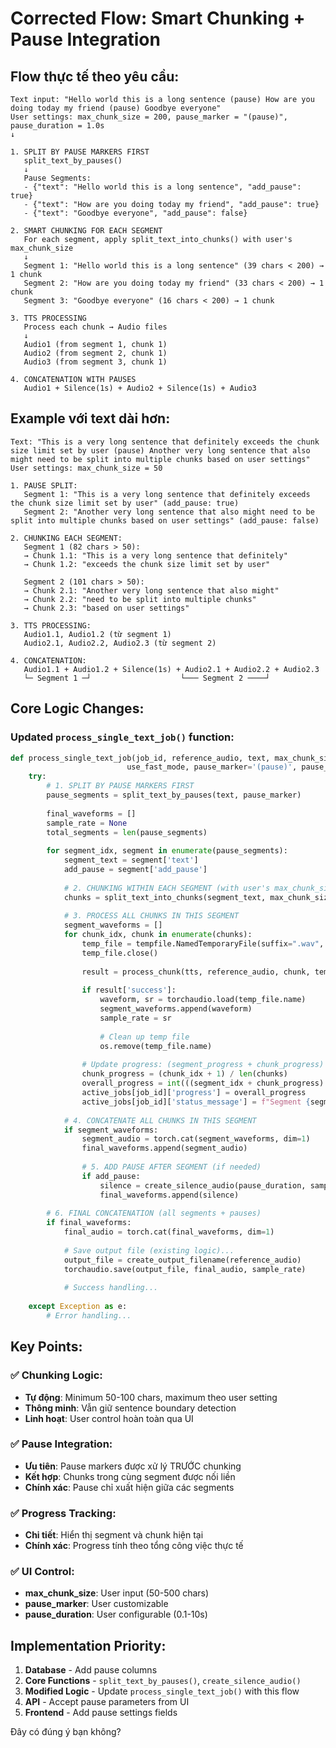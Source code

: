# Corrected Flow: Smart Chunking + Pause Integration

## Flow thực tế theo yêu cầu:

```
Text input: "Hello world this is a long sentence (pause) How are you doing today my friend (pause) Goodbye everyone"
User settings: max_chunk_size = 200, pause_marker = "(pause)", pause_duration = 1.0s
↓

1. SPLIT BY PAUSE MARKERS FIRST
   split_text_by_pauses()
   ↓
   Pause Segments: 
   - {"text": "Hello world this is a long sentence", "add_pause": true}
   - {"text": "How are you doing today my friend", "add_pause": true}  
   - {"text": "Goodbye everyone", "add_pause": false}

2. SMART CHUNKING FOR EACH SEGMENT
   For each segment, apply split_text_into_chunks() with user's max_chunk_size
   ↓
   Segment 1: "Hello world this is a long sentence" (39 chars < 200) → 1 chunk
   Segment 2: "How are you doing today my friend" (33 chars < 200) → 1 chunk
   Segment 3: "Goodbye everyone" (16 chars < 200) → 1 chunk

3. TTS PROCESSING
   Process each chunk → Audio files
   ↓
   Audio1 (from segment 1, chunk 1)
   Audio2 (from segment 2, chunk 1)  
   Audio3 (from segment 3, chunk 1)

4. CONCATENATION WITH PAUSES
   Audio1 + Silence(1s) + Audio2 + Silence(1s) + Audio3
```

## Example với text dài hơn:

```
Text: "This is a very long sentence that definitely exceeds the chunk size limit set by user (pause) Another very long sentence that also might need to be split into multiple chunks based on user settings"
User settings: max_chunk_size = 50

1. PAUSE SPLIT:
   Segment 1: "This is a very long sentence that definitely exceeds the chunk size limit set by user" (add_pause: true)
   Segment 2: "Another very long sentence that also might need to be split into multiple chunks based on user settings" (add_pause: false)

2. CHUNKING EACH SEGMENT:
   Segment 1 (82 chars > 50): 
   → Chunk 1.1: "This is a very long sentence that definitely"
   → Chunk 1.2: "exceeds the chunk size limit set by user"
   
   Segment 2 (101 chars > 50):
   → Chunk 2.1: "Another very long sentence that also might"  
   → Chunk 2.2: "need to be split into multiple chunks"
   → Chunk 2.3: "based on user settings"

3. TTS PROCESSING:
   Audio1.1, Audio1.2 (từ segment 1)
   Audio2.1, Audio2.2, Audio2.3 (từ segment 2)

4. CONCATENATION:
   Audio1.1 + Audio1.2 + Silence(1s) + Audio2.1 + Audio2.2 + Audio2.3
   └─ Segment 1 ─┘                    └─── Segment 2 ────┘
```

## Core Logic Changes:

### Updated `process_single_text_job()` function:

```python
def process_single_text_job(job_id, reference_audio, text, max_chunk_size, 
                          use_fast_mode, pause_marker='(pause)', pause_duration=1.0):
    try:
        # 1. SPLIT BY PAUSE MARKERS FIRST
        pause_segments = split_text_by_pauses(text, pause_marker)
        
        final_waveforms = []
        sample_rate = None
        total_segments = len(pause_segments)
        
        for segment_idx, segment in enumerate(pause_segments):
            segment_text = segment['text']
            add_pause = segment['add_pause']
            
            # 2. CHUNKING WITHIN EACH SEGMENT (with user's max_chunk_size)
            chunks = split_text_into_chunks(segment_text, max_chunk_size)
            
            # 3. PROCESS ALL CHUNKS IN THIS SEGMENT
            segment_waveforms = []
            for chunk_idx, chunk in enumerate(chunks):
                temp_file = tempfile.NamedTemporaryFile(suffix=".wav", delete=False)
                temp_file.close()
                
                result = process_chunk(tts, reference_audio, chunk, temp_file.name, use_fast_mode == 'fast')
                
                if result['success']:
                    waveform, sr = torchaudio.load(temp_file.name)
                    segment_waveforms.append(waveform)
                    sample_rate = sr
                    
                    # Clean up temp file
                    os.remove(temp_file.name)
                
                # Update progress: (segment_progress + chunk_progress) / total_segments
                chunk_progress = (chunk_idx + 1) / len(chunks) 
                overall_progress = int(((segment_idx + chunk_progress) / total_segments) * 100)
                active_jobs[job_id]['progress'] = overall_progress
                active_jobs[job_id]['status_message'] = f"Segment {segment_idx+1}/{total_segments}, Chunk {chunk_idx+1}/{len(chunks)}"
            
            # 4. CONCATENATE ALL CHUNKS IN THIS SEGMENT
            if segment_waveforms:
                segment_audio = torch.cat(segment_waveforms, dim=1)
                final_waveforms.append(segment_audio)
                
                # 5. ADD PAUSE AFTER SEGMENT (if needed)
                if add_pause:
                    silence = create_silence_audio(pause_duration, sample_rate)
                    final_waveforms.append(silence)
        
        # 6. FINAL CONCATENATION (all segments + pauses)
        if final_waveforms:
            final_audio = torch.cat(final_waveforms, dim=1)
            
            # Save output file (existing logic)...
            output_file = create_output_filename(reference_audio)
            torchaudio.save(output_file, final_audio, sample_rate)
            
            # Success handling...
            
    except Exception as e:
        # Error handling...
```

## Key Points:

### ✅ Chunking Logic:
- **Tự động**: Minimum 50-100 chars, maximum theo user setting
- **Thông minh**: Vẫn giữ sentence boundary detection
- **Linh hoạt**: User control hoàn toàn qua UI

### ✅ Pause Integration: 
- **Ưu tiên**: Pause markers được xử lý TRƯỚC chunking
- **Kết hợp**: Chunks trong cùng segment được nối liền
- **Chính xác**: Pause chỉ xuất hiện giữa các segments

### ✅ Progress Tracking:
- **Chi tiết**: Hiển thị segment và chunk hiện tại
- **Chính xác**: Progress tính theo tổng công việc thực tế

### ✅ UI Control:
- **max_chunk_size**: User input (50-500 chars)
- **pause_marker**: User customizable 
- **pause_duration**: User configurable (0.1-10s)

## Implementation Priority:

1. **Database** - Add pause columns
2. **Core Functions** - `split_text_by_pauses()`, `create_silence_audio()` 
3. **Modified Logic** - Update `process_single_text_job()` with this flow
4. **API** - Accept pause parameters from UI
5. **Frontend** - Add pause settings fields

Đây có đúng ý bạn không?